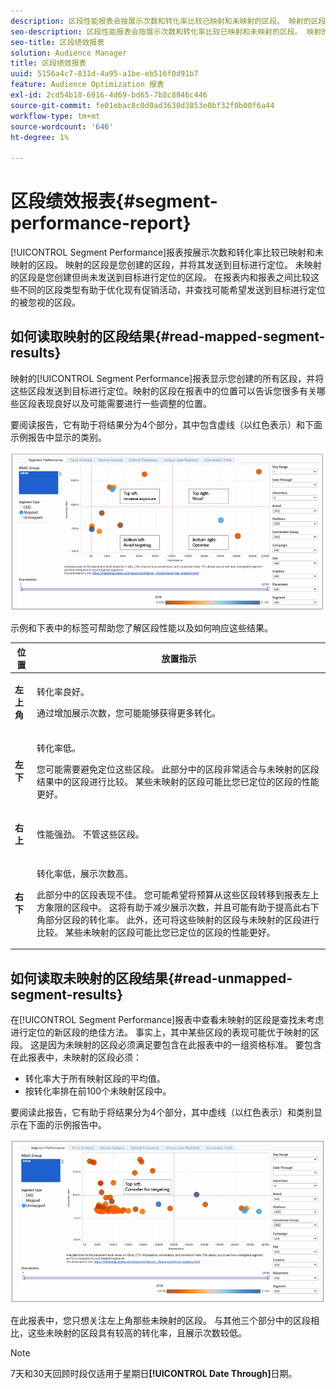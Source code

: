 ```yaml
---
description: 区段性能报表会按展示次数和转化率比较已映射和未映射的区段。 映射的区段是您创建的区段，并将其发送到目标进行定位。 未映射的区段是您创建但尚未发送到目标进行定位的区段。 在报表内和报表之间比较这些不同的区段类型有助于优化现有促销活动，并查找可能希望发送到目标进行定位的被忽视的区段。
seo-description: 区段性能报表会按展示次数和转化率比较已映射和未映射的区段。 映射的区段是您创建的区段，并将其发送到目标进行定位。 未映射的区段是您创建但尚未发送到目标进行定位的区段。 在报表内和报表之间比较这些不同的区段类型有助于优化现有促销活动，并查找可能希望发送到目标进行定位的被忽视的区段。
seo-title: 区段绩效报表
solution: Audience Manager
title: 区段绩效报表
uuid: 5156a4c7-831d-4a95-a1be-eb516f0d91b7
feature: Audience Optimization 报表
exl-id: 2cd54b18-6916-4d69-bd65-7b8c8846c446
source-git-commit: fe01ebac8c0d0ad3630d3853e0bf32f0b00f6a44
workflow-type: tm+mt
source-wordcount: '646'
ht-degree: 1%

---
```


# 区段绩效报表{#segment-performance-report}

[!UICONTROL Segment Performance]报表按展示次数和转化率比较已映射和未映射的区段。 映射的区段是您创建的区段，并将其发送到目标进行定位。 未映射的区段是您创建但尚未发送到目标进行定位的区段。 在报表内和报表之间比较这些不同的区段类型有助于优化现有促销活动，并查找可能希望发送到目标进行定位的被忽视的区段。

## 如何读取映射的区段结果{#read-mapped-segment-results}

映射的[!UICONTROL Segment Performance]报表显示您创建的所有区段，并将这些区段发送到目标进行定位。映射的区段在报表中的位置可以告诉您很多有关哪些区段表现良好以及可能需要进行一些调整的位置。

要阅读报告，它有助于将结果分为4个部分，其中包含虚线（以红色表示）和下面示例报告中显示的类别。

![](assets/mapped-segment-performance.png)

示例和下表中的标签可帮助您了解区段性能以及如何响应这些结果。

<table id="table_A29253B30DFA4CD7B3B7C320DE0BDEA4"> 
 <thead> 
  <tr> 
   <th colname="col1" class="entry"> 位置 </th> 
   <th colname="col2" class="entry"> 放置指示 </th> 
  </tr> 
 </thead>
 <tbody> 
  <tr> 
   <td colname="col1"> <p> <b>左上角</b> </p> </td> 
   <td colname="col2"> <p>转化率良好。 </p> <p>通过增加展示次数，您可能能够获得更多转化。 </p> </td> 
  </tr> 
  <tr> 
   <td colname="col1"> <p> <b>左下</b> </p> </td> 
   <td colname="col2"> <p>转化率低。 </p> <p>您可能需要避免定位这些区段。 此部分中的区段非常适合与未映射的区段结果中的区段进行比较。 某些未映射的区段可能比您已定位的区段的性能更好。 </p> </td> 
  </tr> 
  <tr> 
   <td colname="col1"> <p> <b>右上</b> </p> </td> 
   <td colname="col2"> <p>性能强劲。 不管这些区段。 </p> </td> 
  </tr> 
  <tr> 
   <td colname="col1"> <p> <b>右下</b> </p> </td> 
   <td colname="col2"> <p>转化率低，展示次数高。 </p> <p>此部分中的区段表现不佳。 您可能希望将预算从这些区段转移到报表左上方象限的区段中。 这将有助于减少展示次数，并且可能有助于提高此右下角部分区段的转化率。 此外，还可将这些映射的区段与未映射的区段进行比较。 某些未映射的区段可能比您已定位的区段的性能更好。 </p> </td> 
  </tr> 
 </tbody> 
</table>

## 如何读取未映射的区段结果{#read-unmapped-segment-results}

在[!UICONTROL Segment Performance]报表中查看未映射的区段是查找未考虑进行定位的新区段的绝佳方法。 事实上，其中某些区段的表现可能优于映射的区段。 这是因为未映射的区段必须满足要包含在此报表中的一组资格标准。 要包含在此报表中，未映射的区段必须：

* 转化率大于所有映射区段的平均值。
* 按转化率排在前100个未映射区段中。

要阅读此报告，它有助于将结果分为4个部分，其中虚线（以红色表示）和类别显示在下面的示例报告中。

![](assets/unmapped-segment-performance.png)

在此报表中，您只想关注左上角那些未映射的区段。 与其他三个部分中的区段相比，这些未映射的区段具有较高的转化率，且展示次数较低。

>[!NOTE]
>
>7天和30天回顾时段仅适用于星期日&#x200B;**[!UICONTROL Date Through]**&#x200B;日期。
